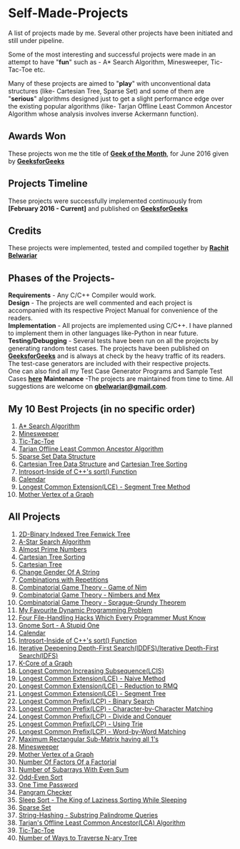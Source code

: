 # Self-Made-Projects
A list of projects made by me. Several other projects have been initiated and still under pipeline. 

Some of the most interesting and successful projects were made in an attempt to have "**fun**" such as - A* Search Algorithm, Minesweeper, Tic-Tac-Toe etc.

Many of these projects are aimed to "**play**" with unconventional data structures (like- Cartesian Tree, Sparse Set) and some of them are "**serious**" algorithms designed just to get a slight performance edge over the existing popular algorithms (like- Tarjan Offline Least Common Ancestor Algorithm whose analysis involves inverse Ackermann function).


## Awards Won

These projects won me the title of [**Geek of the Month**](http://www.geeksforgeeks.org/geek-of-the-month/), for June 2016 given by [**GeeksforGeeks**](http://www.geeksforgeeks.org/)


## Projects Timeline

These projects were successfully implemented continuously from **[February 2016 - Current]** and published on [**GeeksforGeeks**](http://www.geeksforgeeks.org/)


## Credits

These projects were implemented, tested and compiled together by [**Rachit Belwariar**](https://in.linkedin.com/in/rachit-belwariar-a23229ab)


## Phases of the Projects-

**Requirements** - Any C/C++ Compiler would work.<br/>
**Design** - The projects are well commented and each project is accompanied with its respective Project Manual for convenience of the readers.<br/>
**Implementation** - All projects are implemented using C/C++. I have planned to implement them in other languages like-Python in near future.<br/>
**Testing/Debugging** - Several tests have been run on all the projects by generating random test cases. The projects have been published on [**GeeksforGeeks**](http://www.geeksforgeeks.org/) and is always at check by the heavy traffic of its readers.
The test-case generators are included with their respective projects. <br/>
One can also find all my Test Case Generator Programs and Sample Test Cases [**here**](https://github.com/gbelwariar/Self-Made-Test-Case-Generators)
**Maintenance** -The projects are maintained from time to time. All suggestions are welcome on **gbelwariar@gmail.com**.<br/>


## My 10 Best Projects (in no specific order)

1. [A* Search Algorithm](https://github.com/gbelwariar/Self-Made-Projects/tree/master/A-Star-Search-Algorithm)
2. [Minesweeper](https://github.com/gbelwariar/Self-Made-Projects/tree/master/Minesweeper)
3. [Tic-Tac-Toe](https://github.com/gbelwariar/Self-Made-Projects/tree/master/Tic-Tac-Toe)
4. [Tarjan Offline Least Common Ancestor Algorithm](https://github.com/gbelwariar/Self-Made-Projects/tree/master/Tarjan-Offline-Least-Common-Ancestor-Algorithm)
5. [Sparse Set Data Structure](https://github.com/gbelwariar/Self-Made-Projects/tree/master/Sparse-Set)
6. [Cartesian Tree Data Structure](https://github.com/gbelwariar/Self-Made-Projects/tree/master/Cartesian-Tree) and [Cartesian Tree Sorting](https://github.com/gbelwariar/Self-Made-Projects/tree/master/Cartesian-Tree-Sorting)
7. [Introsort-Inside of C++'s sort() Function](https://github.com/gbelwariar/Self-Made-Projects/tree/master/Introsort-C-Plus-Plus-Sorting-Weapon)
8. [Calendar](https://github.com/gbelwariar/Self-Made-Projects/tree/master/Implement-Calendar-Of-Any-Year)
9. [Longest Common Extension(LCE) - Segment Tree Method](https://github.com/gbelwariar/Self-Made-Projects/tree/master/Longest-Common-Extension-Segment-Tree)
10. [Mother Vertex of a Graph](https://github.com/gbelwariar/Self-Made-Projects/tree/master/Mother-Vertex-of-a-graph)


## All Projects

1. [2D-Binary Indexed Tree Fenwick Tree](https://github.com/gbelwariar/Self-Made-Projects/tree/master/2D-Binary-Indexed-Tree-Fenwick-Tree)
2. [A-Star Search Algorithm](https://github.com/gbelwariar/Self-Made-Projects/tree/master/A-Star-Search-Algorithm)
3. [Almost Prime Numbers](https://github.com/gbelwariar/Self-Made-Projects/tree/master/Almost-Prime-Numbers)
4. [Cartesian Tree Sorting](https://github.com/gbelwariar/Self-Made-Projects/tree/master/Cartesian-Tree-Sorting)
5. [Cartesian Tree](https://github.com/gbelwariar/Self-Made-Projects/tree/master/Cartesian-Tree)
6. [Change Gender Of A String](https://github.com/gbelwariar/Self-Made-Projects/tree/master/Change-Gender-Of-A-String)
7. [Combinations with Repetitions](https://github.com/gbelwariar/Self-Made-Projects/tree/master/Combinations-with-Repetitions)
8. [Combinatorial Game Theory - Game of Nim](https://github.com/gbelwariar/Self-Made-Projects/tree/master/Combinatorial-Game-Theory-Game-of-Nim)
9. [Combinatorial Game Theory - Nimbers and Mex](https://github.com/gbelwariar/Self-Made-Projects/tree/master/Combinatorial-Game-Theory-Nimbers-and-Mex)
10. [Combinatorial Game Theory - Sprague-Grundy Theorem](https://github.com/gbelwariar/Self-Made-Projects/tree/master/Combinatorial-Game-Theory-Sprague-Grundy-Theorem)
11. [My Favourite Dynamic Programming Problem](https://github.com/gbelwariar/Self-Made-Projects/tree/master/Favourite-Dynamic-Programming-Problem)
12. [Four File-Handling Hacks Which Every Programmer Must Know](https://github.com/gbelwariar/Self-Made-Projects/tree/master/Four-File-Handling-Hacks-Which-Every-Programmer-Must-Know)
13. [Gnome Sort - A Stupid One](https://github.com/gbelwariar/Self-Made-Projects/tree/master/Gnome-Sort-A-Stupid-One)
14. [Calendar](https://github.com/gbelwariar/Self-Made-Projects/tree/master/Implement-Calendar-Of-Any-Year)
15. [Introsort-Inside of C++'s sort() Function](https://github.com/gbelwariar/Self-Made-Projects/tree/master/Introsort-C-Plus-Plus-Sorting-Weapon)
16. [Iterative Deepening Depth-First Search(IDDFS)/Iterative Depth-First Search(IDFS)](https://github.com/gbelwariar/Self-Made-Projects/tree/master/Iterative-Deepening-Depth-First-Search)
17. [K-Core of a Graph](https://github.com/gbelwariar/Self-Made-Projects/tree/master/K-Core-of-a-graph)
18. [Longest Common Increasing Subsequence(LCIS)](https://github.com/gbelwariar/Self-Made-Projects/tree/master/LCIS-Longest-Common-Increasing-Subsequence)
19. [Longest Common Extension(LCE) - Naive Method](https://github.com/gbelwariar/Self-Made-Projects/tree/master/Longest-Common-Extension-Naive-Method)
20. [Longest Common Extension(LCE) - Reduction to RMQ](https://github.com/gbelwariar/Self-Made-Projects/tree/master/Longest-Common-Extension-Reduction-to-RMQ)
21. [Longest Common Extension(LCE) - Segment Tree](https://github.com/gbelwariar/Self-Made-Projects/tree/master/Longest-Common-Extension-Segment-Tree)
22. [Longest Common Prefix(LCP) - Binary Search](https://github.com/gbelwariar/Self-Made-Projects/tree/master/Longest-Common-Prefix-Binary-Search)
23. [Longest Common Prefix(LCP) - Character-by-Character Matching](https://github.com/gbelwariar/Self-Made-Projects/tree/master/Longest-Common-Prefix-Character-by-Character-Matching)
24. [Longest Common Prefix(LCP) - Divide and Conquer](https://github.com/gbelwariar/Self-Made-Projects/tree/master/Longest-Common-Prefix-Divide-and-Conquer)
25. [Longest Common Prefix(LCP) - Using Trie](https://github.com/gbelwariar/Self-Made-Projects/tree/master/Longest-Common-Prefix-Using-Trie)
26. [Longest Common Prefix(LCP) - Word-by-Word Matching](https://github.com/gbelwariar/Self-Made-Projects/tree/master/Longest-Common-Prefix-Word-by-Word-Matching)
27. [Maximum Rectangular Sub-Matrix having all 1's](https://github.com/gbelwariar/Self-Made-Projects/tree/master/Maximum-Rectangular-Sub-Matrix-With-All-1-s)
28. [Minesweeper](https://github.com/gbelwariar/Self-Made-Projects/tree/master/Minesweeper)
29. [Mother Vertex of a Graph](https://github.com/gbelwariar/Self-Made-Projects/tree/master/Mother-Vertex-of-a-graph)
30. [Number Of Factors Of a Factorial](https://github.com/gbelwariar/Self-Made-Projects/tree/master/Number-Of-Factors-Of-Factorial)
31. [Number of Subarrays With Even Sum](https://github.com/gbelwariar/Self-Made-Projects/tree/master/Number-of-Subarrays-With-Even-Sum)
32. [Odd-Even Sort](https://github.com/gbelwariar/Self-Made-Projects/tree/master/Odd-Even-Sort)
33. [One Time Password](https://github.com/gbelwariar/Self-Made-Projects/tree/master/One-Time-Password)
34. [Pangram Checker](https://github.com/gbelwariar/Self-Made-Projects/tree/master/Pangram-Checker)
35. [Sleep Sort - The King of Laziness Sorting While Sleeping](https://github.com/gbelwariar/Self-Made-Projects/tree/master/Sleep-Sort-The-King-of-Laziness-Sorting-While-Sleeping)
36. [Sparse Set](https://github.com/gbelwariar/Self-Made-Projects/tree/master/Sparse-Set)
37. [String-Hashing - Substring Palindrome Queries](https://github.com/gbelwariar/Self-Made-Projects/tree/master/String-Hashing-Substring-Palindrome-Queries)
38. [Tarjan's Offline Least Common Ancestor(LCA) Algorithm](https://github.com/gbelwariar/Self-Made-Projects/tree/master/Tarjan-Offline-Least-Common-Ancestor-Algorithm)
39. [Tic-Tac-Toe](https://github.com/gbelwariar/Self-Made-Projects/tree/master/Tic-Tac-Toe)
40. [Number of Ways to Traverse N-ary Tree](https://github.com/gbelwariar/Self-Made-Projects/tree/master/Ways-to-traverse-N-ary-Tree)
